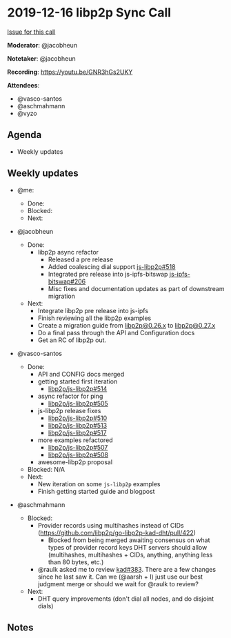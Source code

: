 # 2019-12-16 libp2p Sync Call

[Issue for this call](https://github.com/libp2p/team-mgmt/issues/16)

**Moderator**: @jacobheun

**Notetaker**: @jacobheun

**Recording**: https://youtu.be/GNR3hGs2UKY

**Attendees**:
  - @vasco-santos
  - @aschmahmann
  - @vyzo


## Agenda

- Weekly updates 

## Weekly updates

- @me:
  - Done:
  - Blocked:
  - Next:


- @jacobheun
  - Done:
    - libp2p async refactor
      - Released a pre release
      - Added coalescing dial support [js-libp2p#518](https://github.com/libp2p/js-libp2p/pull/518)
      - Integrated pre release into js-ipfs-bitswap [js-ipfs-bitswap#206](https://github.com/ipfs/js-ipfs-bitswap/pull/206)
      - Misc fixes and documentation updates as part of downstream migration
  - Next:
    - Integrate libp2p pre release into js-ipfs
    - Finish reviewing all the libp2p examples
    - Create a migration guide from libp2p@0.26.x to libp2p@0.27.x
    - Do a final pass through the API and Configuration docs
    - Get an RC of libp2p out.

- @vasco-santos
  - Done:
    - API and CONFIG docs merged
    - getting started first iteration
      - [libp2p/js-libp2p#514](https://github.com/libp2p/js-libp2p/pull/514)
    - async refactor for ping
      - [libp2p/js-libp2p#505](https://github.com/libp2p/js-libp2p/pull/505)
    - js-libp2p release fixes
      - [libp2p/js-libp2p#510](https://github.com/libp2p/js-libp2p/pull/510)
      - [libp2p/js-libp2p#513](https://github.com/libp2p/js-libp2p/pull/513)
      - [libp2p/js-libp2p#517](https://github.com/libp2p/js-libp2p/pull/517)
    - more examples refactored
      - [libp2p/js-libp2p#507](https://github.com/libp2p/js-libp2p/pull/507)
      - [libp2p/js-libp2p#508](https://github.com/libp2p/js-libp2p/pull/508)
    - awesome-libp2p proposal 
  - Blocked: N/A
  - Next:
    - New iteration on some `js-libp2p` examples
    - Finish getting started guide and blogpost
    
- @aschmahmann
   - Blocked:
      - Provider records using multihashes instead of CIDs (https://github.com/libp2p/go-libp2p-kad-dht/pull/422)
        - Blocked from being merged awaiting consensus on what types of provider record keys DHT servers should allow (multihashes, multihashes + CIDs, anything, anything less than 80 bytes, etc.)
      - @raulk asked me to review [kad#383](https://github.com/libp2p/go-libp2p-kad-dht/pull/383). There are a few changes since he last saw it. Can we (@aarsh + I) just use our best judgment merge or should we wait for @raulk to review?
    - Next:
       - DHT query improvements (don't dial all nodes, and do disjoint dials)

## Notes
